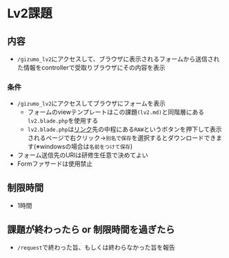 # Lv2課題

## 内容
- `/gizumo_lv2`にアクセスして、ブラウザに表示されるフォームから送信された情報をcontrollerで受取りブラウザにその内容を表示
### 条件
- `/gizumo_lv2`にアクセスしてブラウザにフォームを表示
  - フォームのviewテンプレートはこの課題`(lv2.md)`と同階層にある`lv2.blade.php`を使用する
  - `lv2.blade.php`は[リンク](https://github.com/Takayyz/laravel_extra_work/blob/master/lv2/lv2.blade.php)先の中程にある`RAW`というボタンを押下して表示されるページで右クリック→`別名で保存`を選択するとダウンロードできます(※windowsの場合は`名前をつけて保存`)
- フォーム送信先のURIは研修生任意で決めてよい
- Formファサードは使用禁止

## 制限時間
- 1時間

## 課題が終わったら or 制限時間を過ぎたら
- `/request`で終わった旨、もしくは終わらなかった旨を報告
